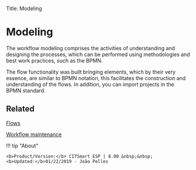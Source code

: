 Title: Modeling

# Modeling

The workflow modeling comprises the activities of understanding and designing the processes, which can be performed using methodologies and best work practices, such as the BPMN. 

The flow functionality was built bringing elements, which by their very essence, are similar to BPMN notation, this facilitates the construction and understanding of the flows. In addition, you can import projects in the BPMN standard.

## Related

[Flows][1]  

[Workflow maintenance][2]

[1]:/en-us/citsmart-esp-8/platform-administration/flow-maintenance/flows.html
[2]:/en-us/citsmart-esp-8/platform-administration/flow-maintenance/workflow.maintenance.html

!!! tip "About"

    <b>Product/Version:</b> CITSmart ESP | 8.00 &nbsp;&nbsp;
    <b>Updated:</b>01/22/2019 - João Pelles  
	
